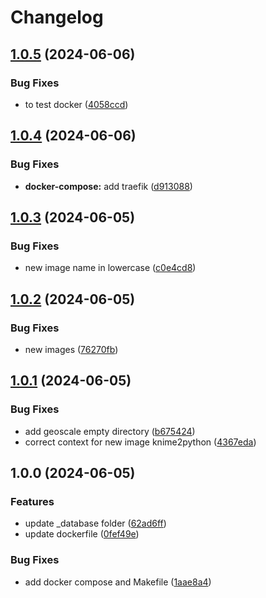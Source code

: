 # Changelog

## [1.0.5](https://github.com/2050Calculators/PathwayCalc/compare/v1.0.4...v1.0.5) (2024-06-06)


### Bug Fixes

* to test docker ([4058ccd](https://github.com/2050Calculators/PathwayCalc/commit/4058ccd190e43fd567b447ef0eddccdf34b44830))

## [1.0.4](https://github.com/2050Calculators/PathwayCalc/compare/v1.0.3...v1.0.4) (2024-06-06)


### Bug Fixes

* **docker-compose:** add traefik ([d913088](https://github.com/2050Calculators/PathwayCalc/commit/d913088535df4d6d843849ed8a756414f88d3c01))

## [1.0.3](https://github.com/2050Calculators/PathwayCalc/compare/v1.0.2...v1.0.3) (2024-06-05)


### Bug Fixes

* new image name in lowercase ([c0e4cd8](https://github.com/2050Calculators/PathwayCalc/commit/c0e4cd8e728f9f2bff433d60f43c61820f7becb8))

## [1.0.2](https://github.com/2050Calculators/PathwayCalc/compare/v1.0.1...v1.0.2) (2024-06-05)


### Bug Fixes

* new images ([76270fb](https://github.com/2050Calculators/PathwayCalc/commit/76270fbf34c7596ae4073f547139f750c98e1c75))

## [1.0.1](https://github.com/2050Calculators/PathwayCalc/compare/v1.0.0...v1.0.1) (2024-06-05)


### Bug Fixes

* add geoscale empty directory ([b675424](https://github.com/2050Calculators/PathwayCalc/commit/b6754249a7a59f17900950b2fe1fbdd2a587db91))
* correct context for new image knime2python ([4367eda](https://github.com/2050Calculators/PathwayCalc/commit/4367eda5bc349fd4ec82ff2cf5dd30f44eec1307))

## 1.0.0 (2024-06-05)


### Features

* update _database folder ([62ad6ff](https://github.com/2050Calculators/PathwayCalc/commit/62ad6ffae8371e0b0342a99de91cc5003dee47bc))
* update dockerfile ([0fef49e](https://github.com/2050Calculators/PathwayCalc/commit/0fef49e1edcd7e4b16be3551ddc1bfaa2b1a40f5))


### Bug Fixes

* add docker compose and Makefile ([1aae8a4](https://github.com/2050Calculators/PathwayCalc/commit/1aae8a4dcafc8b5c29745c32793c14a7da2232c3))
